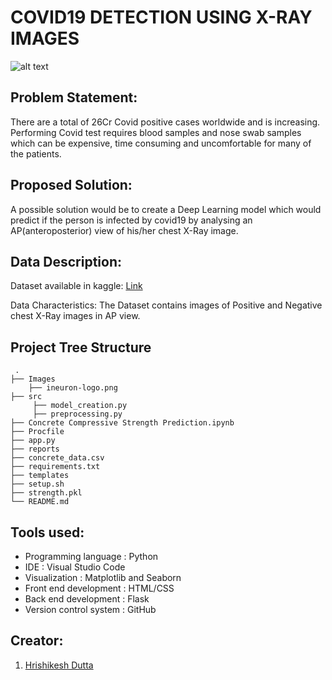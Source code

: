# COVID19 DETECTION USING X-RAY IMAGES

![alt text](https://www.futuretimeline.net/blog/images/1466-chest-xray-ai-technology.jpg)


## Problem Statement:

There are a total of 26Cr Covid positive cases worldwide and is increasing. Performing Covid test requires blood samples and nose swab samples which can be expensive, time consuming and uncomfortable for many of the patients. 

## Proposed Solution:

A possible solution would be to create a Deep Learning model which would predict if the person is infected by covid19 by analysing an AP(anteroposterior) view of his/her chest X-Ray image.

## Data Description:

Dataset available in kaggle: [Link](https://www.kaggle.com/elikplim/concrete-compressive-strength-data-set)

Data Characteristics:
The Dataset contains images of Positive and Negative chest X-Ray images in AP view.

## Project Tree Structure
```
 .
├── Images
    ├── ineuron-logo.png
├── src
     ├── model_creation.py
     ├── preprocessing.py
├── Concrete Compressive Strength Prediction.ipynb
├── Procfile
├── app.py
├── reports
├── concrete_data.csv
├── requirements.txt
├── templates
├── setup.sh
├── strength.pkl
└── README.md
```

## Tools used:

- Programming language : Python
- IDE : Visual Studio Code
- Visualization : Matplotlib and Seaborn
- Front end development : HTML/CSS
- Back end development : Flask
- Version control system : GitHub


## Creator:

1. [Hrishikesh Dutta](https://www.linkedin.com/in/hrishikesh-dutta-6776321a0)



